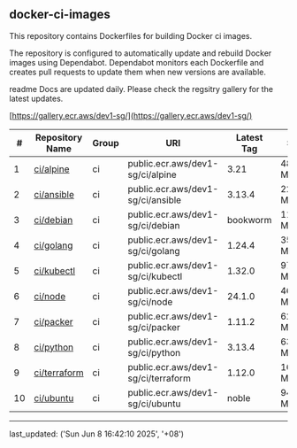 ## docker-ci-images

This repository contains Dockerfiles for building Docker ci images.

The repository is configured to automatically update and rebuild Docker images using Dependabot. Dependabot monitors each Dockerfile and creates pull requests to update them when new versions are available.

readme Docs are updated daily. Please check the regsitry gallery for the latest updates.

[https://gallery.ecr.aws/dev1-sg/](https://gallery.ecr.aws/dev1-sg/)


| # | Repository Name | Group | URI | Latest Tag | Size |
|---|-----------------|-------|-----|------------|------|
| 1 | [ci/alpine](https://gallery.ecr.aws/dev1-sg/ci/alpine) | ci | public.ecr.aws/dev1-sg/ci/alpine | 3.21 | 48.24 MB |
| 2 | [ci/ansible](https://gallery.ecr.aws/dev1-sg/ci/ansible) | ci | public.ecr.aws/dev1-sg/ci/ansible | 3.13.4 | 224.06 MB |
| 3 | [ci/debian](https://gallery.ecr.aws/dev1-sg/ci/debian) | ci | public.ecr.aws/dev1-sg/ci/debian | bookworm | 116.03 MB |
| 4 | [ci/golang](https://gallery.ecr.aws/dev1-sg/ci/golang) | ci | public.ecr.aws/dev1-sg/ci/golang | 1.24.4 | 359.20 MB |
| 5 | [ci/kubectl](https://gallery.ecr.aws/dev1-sg/ci/kubectl) | ci | public.ecr.aws/dev1-sg/ci/kubectl | 1.32.0 | 97.86 MB |
| 6 | [ci/node](https://gallery.ecr.aws/dev1-sg/ci/node) | ci | public.ecr.aws/dev1-sg/ci/node | 24.1.0 | 460.12 MB |
| 7 | [ci/packer](https://gallery.ecr.aws/dev1-sg/ci/packer) | ci | public.ecr.aws/dev1-sg/ci/packer | 1.11.2 | 62.68 MB |
| 8 | [ci/python](https://gallery.ecr.aws/dev1-sg/ci/python) | ci | public.ecr.aws/dev1-sg/ci/python | 3.13.4 | 63.03 MB |
| 9 | [ci/terraform](https://gallery.ecr.aws/dev1-sg/ci/terraform) | ci | public.ecr.aws/dev1-sg/ci/terraform | 1.12.0 | 163.00 MB |
| 10 | [ci/ubuntu](https://gallery.ecr.aws/dev1-sg/ci/ubuntu) | ci | public.ecr.aws/dev1-sg/ci/ubuntu | noble | 94.55 MB |

---

last_updated: ('Sun Jun  8 16:42:10 2025', '+08')